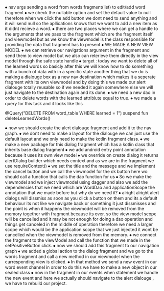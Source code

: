 ⦁	nav args sending a word from words fragment(list) to edit/add word fragment
⦁	we check the nullable option and set the default value to null therefore when we click the add button we dont need to send anything and it will send null so the apllications knows that we want to add a new item as it didnt recieve a word.
⦁	there are two places where we can get a handle to the arguments that we pass to the fragment which are the fragment itself and viewmodel but  as we know the viewmodel is the class responsible for providing the data that fragment has to present 
⦁	WE MADE A NEW VIEW MODEL
⦁	we can retrieve our navigations argument in the fragment and send them to view model but we also can reterieve them directly in the view model through the safe state handle 
⦁	target : today we want to delete all of the learned words so basicly after this we will know how to do something with a bunch of data with in a specific state another thing that we do is making a dialouge box as a new nav destination which makes it a seperate fragment with its own viewmodel and by doing this we made our alert dialouge totally reusable so if we needed it again somewhere else we will just navigate to the destination again and its done.
⦁	we need a new dao in order to delete words with the learned attribiute equal to true.
⦁	we made a query for this task and it looks like this

@Query("DELETE FROM word_table WHERE learned = 1")
suspend fun deleteLearnedWords()

⦁	now we should create the alert dialouge fragment and add it to the nav graph.
⦁	we dont need to make a layout for the dialouge we can just use the default layout and we only need to make the kotlin fragment class.
⦁	we make a  new package for this dialog fragment which has a kotlin class that inherits base dialog fragment
⦁	we add android entry point annotation because it uses its own view model
⦁	we override on create dialog it returns alertDIalog builder which needs context and as we are in the fragment we use requireContext() 
⦁	we set the title and the messege and we implement the cancel button and we call the viewmodel for the ok button here wo should call a function that calls the dao function for us
⦁	So we make the viewmodel and we inject viewmodel using dagger and also we add the dependencies that we need which are WordDao and applicationScope the annotation that we made before but why do we need it?
⦁	alright alright alert dialogs will dissmiss as soon as you click a button on them and its a default behaviour its not like we navigate back or something it just dissmisses and the point is when it happens the viewmodel will be removed from the memory together with fragment because its over. so the view model scope will be cancelled and it may be not enough for doing a dao operation and things get canceled in the middle of operation therefore we need a larger scope which would be the application scope that we just injected it wont be cancelled when the viewmodel is removed from the memory.
⦁	we connect the fragment to the viewModel and call the function that we made in the setPositiveButton click.
⦁	now we should add this fragment to our navigation graph
⦁	we added a global action to the dialog fragment and we go to the words fragment and call a new method in our viewmodel when the curresponding view is clicked.
⦁	In that method we send a new event in our word event channel in order to do this we have to make a new object in our sealed class 
⦁	now in the fragment in our events when statement we handle the new event and here we actually should navigate to the alert dialouge , we have to rebuild our project.
